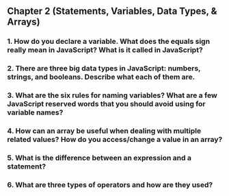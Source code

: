 ## Chapter 2 (Statements, Variables, Data Types, & Arrays)

### 1.  How do you declare a variable. What does the equals sign really mean in JavaScript? What is it called in JavaScript?



### 2.  There are three big data types in JavaScript: numbers, strings, and booleans. Describe what each of them are.



### 3.  What are the six rules for naming variables? What are a few JavaScript reserved words that you should avoid using for variable names?



### 4.  How can an array be useful when dealing with multiple related values? How do you access/change a value in an array?



### 5.  What is the difference between an expression and a statement?



### 6.  What are three types of operators and how are they used?
